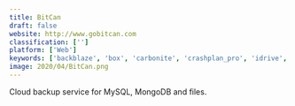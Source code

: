 ```yaml
---
title: BitCan
draft: false 
website: http://www.gobitcan.com
classification: ['']
platform: ['Web']
keywords: ['backblaze', 'box', 'carbonite', 'crashplan_pro', 'idrive', 'mega', 'mozy', 'rethink', 'spideroak', 'tarsnap', 'time_machine', 'pcloud', 'rsync']
image: 2020/04/BitCan.png
---
```

Cloud backup service for MySQL, MongoDB and files.